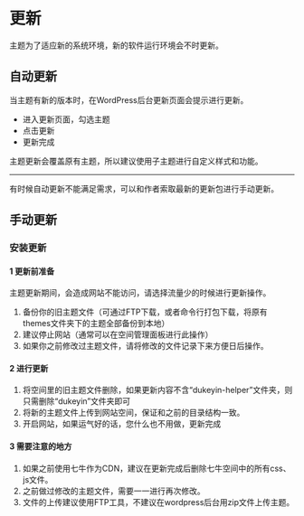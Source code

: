 # 更新

主题为了适应新的系统环境，新的软件运行环境会不时更新。

## 自动更新

当主题有新的版本时，在WordPress后台更新页面会提示进行更新。

- 进入更新页面，勾选主题
- 点击更新
- 更新完成

主题更新会覆盖原有主题，所以建议使用子主题进行自定义样式和功能。

------

有时候自动更新不能满足需求，可以和作者索取最新的更新包进行手动更新。

## 手动更新

### 安装更新

#### 1 更新前准备

主题更新期间，会造成网站不能访问，请选择流量少的时候进行更新操作。

1. 备份你的旧主题文件（可通过FTP下载，或者命令行打包下载，将原有themes文件夹下的主题全部备份到本地）
2. 建议停止网站（通常可以在空间管理面板进行此操作）
3. 如果你之前修改过主题文件，请将修改的文件记录下来方便日后操作。

#### 2 进行更新

1. 将空间里的旧主题文件删除，如果更新内容不含“dukeyin-helper”文件夹，则只需删除“dukeyin”文件夹即可
2. 将新的主题文件上传到网站空间，保证和之前的目录结构一致。
3. 开启网站，如果运气好的话，您什么也不用做，更新完成

#### 3 需要注意的地方

1. 如果之前使用七牛作为CDN，建议在更新完成后删除七牛空间中的所有css、js文件。
2. 之前做过修改的主题文件，需要一一进行再次修改。
3. 文件的上传建议使用FTP工具，不建议在wordpress后台用zip文件上传主题。